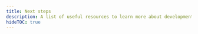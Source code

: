 ```yaml
---
title: Next steps
description: A list of useful resources to learn more about development builds and EAS Build.
hideTOC: true
---
```


